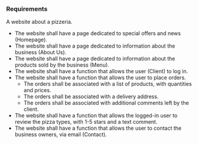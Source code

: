 ### Requirements

A website about a pizzeria.
* The website shall have a page dedicated to special offers and news (Homepage).
* The website shall have a page dedicated to information about the business (About Us).
* The website shall have a page dedicated to information about the products sold by the business (Menu).
* The website shall have a function that allows the user (Client) to log in.
* The website shall have a function that allows the user to place orders.
  * The orders shall be associated with a list of products, with quantities and prices.
  * The orders shall be associated with a delivery address.
  * The orders shall be associated with additional comments left by the client.
* The website shall have a function that allows the logged-in user to review the pizza types, with 1-5 stars and a text comment.
* The website shall have a function that allows the user to contact the business owners, via email (Contact).